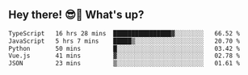 ## Hey there! 😎👋 What's up?

<!--START_SECTION:waka-->

```txt
TypeScript   16 hrs 28 mins  ████████████████▓░░░░░░░░   66.52 %
JavaScript   5 hrs 7 mins    █████▒░░░░░░░░░░░░░░░░░░░   20.70 %
Python       50 mins         █░░░░░░░░░░░░░░░░░░░░░░░░   03.42 %
Vue.js       41 mins         ▓░░░░░░░░░░░░░░░░░░░░░░░░   02.78 %
JSON         23 mins         ▒░░░░░░░░░░░░░░░░░░░░░░░░   01.61 %
```

<!--END_SECTION:waka-->
